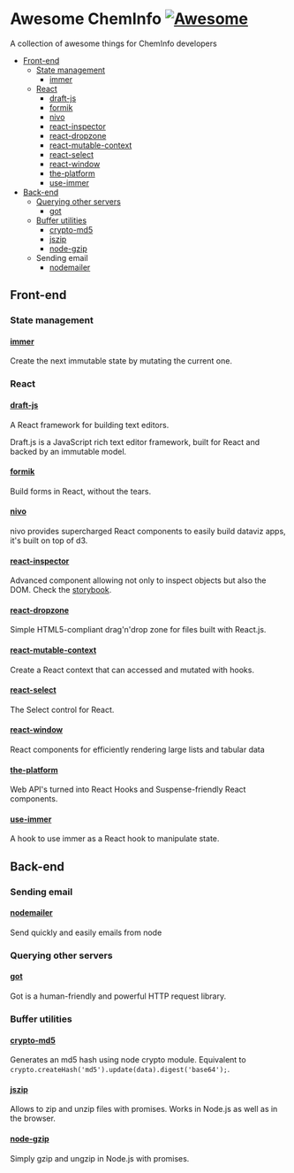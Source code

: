 # **Awesome ChemInfo** [![Awesome](https://cdn.rawgit.com/sindresorhus/awesome/d7305f38d29fed78fa85652e3a63e154dd8e8829/media/badge.svg)](https://github.com/sindresorhus/awesome)

A collection of awesome things for ChemInfo developers

- [Front-end](#front-end)
  - [State management](#state-management)
    - [immer](#immer)
  - [React](#react)
    - [draft-js](#draft-js)
    - [formik](#formik)
    - [nivo](#nivo)
    - [react-inspector](#react-inspector)
    - [react-dropzone](#react-dropzone)
    - [react-mutable-context](#react-mutable-context)
    - [react-select](#react-select)
    - [react-window](#react-window)
    - [the-platform](#the-platform)
    - [use-immer](#use-immer)
- [Back-end](#back-end)
  - [Querying other servers](#querying-other-servers)
    - [got](#got)
  - [Buffer utilities](#buffer-utilities)
    - [crypto-md5](#crypto-md5)
    - [jszip]([jszip])
    - [node-gzip](#node-gzip)
  - Sending email
    - [nodemailer](nodemailer)

## Front-end

### State management

#### [immer](https://github.com/mweststrate/immer)

Create the next immutable state by mutating the current one.

### React

#### [draft-js](https://github.com/facebook/draft-js)

A React framework for building text editors.

Draft.js is a JavaScript rich text editor framework, built for React and backed by an immutable model.

#### [formik](https://github.com/jaredpalmer/formik)

Build forms in React, without the tears.

#### [nivo](https://github.com/plouc/nivo)

nivo provides supercharged React components to easily build dataviz apps, it's built on top of d3.

#### [react-inspector](https://github.com/storybookjs/react-inspector)

Advanced component allowing not only to inspect objects but also the DOM. Check the [storybook](https://react-inspector.netlify.com/?selectedKind=Numbers&selectedStory=positive&full=0&addons=1&stories=1&panelRight=0).

#### [react-dropzone](https://github.com/react-dropzone/react-dropzone)

Simple HTML5-compliant drag'n'drop zone for files built with React.js.

#### [react-mutable-context](https://github.com/targos/react-mutable-context)

Create a React context that can accessed and mutated with hooks.

#### [react-select](https://github.com/JedWatson/react-select)

The Select control for React.

#### [react-window](https://github.com/bvaughn/react-window)

React components for efficiently rendering large lists and tabular data

#### [the-platform](https://github.com/palmerhq/the-platform)

Web API's turned into React Hooks and Suspense-friendly React components.

#### [use-immer](https://github.com/mweststrate/use-immer)

A hook to use immer as a React hook to manipulate state.

## Back-end

### Sending email

#### [nodemailer](https://github.com/nodemailer/nodemailer)

Send quickly and easily emails from node

### Querying other servers

#### [got](https://github.com/sindresorhus/got)

Got is a human-friendly and powerful HTTP request library.

### Buffer utilities

#### [crypto-md5](https://github.com/jtblin/crypto-md5)

Generates an md5 hash using node crypto module.
Equivalent to `crypto.createHash('md5').update(data).digest('base64');`.

#### [jszip](https://github.com/Stuk/jszip#readme)

Allows to zip and unzip files with promises. Works
in Node.js as well as in the browser.

#### [node-gzip](https://github.com/Rebsos/node-gzip)

Simply gzip and ungzip in Node.js with promises.

